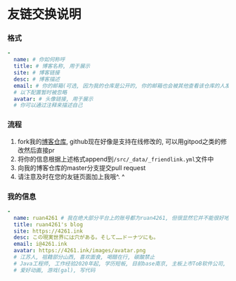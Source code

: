 # 友链交换说明

### 格式
```yaml
-
  name: # 你如何称呼
  title: # 博客名称, 用于展示
  site: # 博客链接
  desc: # 博客描述
  email: # 你的邮箱(可选, 因为我的仓库是公开的, 你的邮箱也会被其他查看该仓库的人发现)
  # 以下配置暂时被忽略
  avatar: # 头像链接, 用于展示
  # 你可以通过注释来描述自己
```

### 流程
1. fork我的[博客仓库](https://github.com/ruan4261/ruan4261.github.io/), github现在好像是支持在线修改的, 可以用gitpod之类的修改然后直接pr
2. 将你的信息根据上述格式append到`/src/_data/_friendlink.yml`文件中
3. 向我的博客仓库的master分支提交pull request
4. 请注意及时在您的友链页面加上我哦^. ^

### 我的信息
```yaml
- 
  name: ruan4261 # 我在绝大部分平台上的账号都为ruan4261, 但很显然它并不能很好地被读出来, 所以你可以称呼我为 时雨「しぐれ」,　全名为　林时雨「はやししぐれ」
  title: ruan4261's blog
  site: https://4261.ink
  desc: この現実世界には穴がある。そして……ドーナツにも。
  email: i@4261.ink
  avatar: https://4261.ink/images/avatar.png
  # 江苏人, 祖籍部分山西, 喜欢面食, 喝醋在行, 碳酸禁止
  # Java工程师, 工作经验2020年起, 学历短板, 目前base南京, 主板上市ToB软件公司, 有在寻找互联网行业的机会(比较想做敏捷开发, 或通用计算等)
  # 爱好动画, 游戏(gal), 写代码
```
